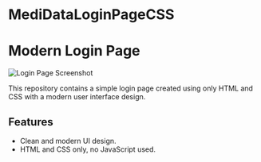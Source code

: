 # MediDataLoginPageCSS
# Modern Login Page

![Login Page Screenshot](screenshot.png)

This repository contains a simple login page created using only HTML and CSS with a modern user interface design.

## Features

- Clean and modern UI design.
- HTML and CSS only, no JavaScript used.




